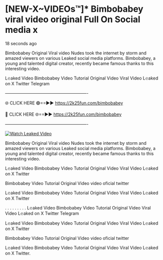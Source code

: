 # [NEW-X~VIDEOs™]* Bimbobabey viral video original Full On Social media x

18 seconds ago

Bimbobabey Original Viral video Nudes took the internet by storm and amazed viewers on various Leaked social media platforms. Bimbobabey, a young and talented digital creator, recently became famous thanks to this interesting video.

L𝚎aked Video Bimbobabey Video Tutorial Original Video Viral Video L𝚎aked on X Twitter Telegram

———————————————————-

🌐 CLICK HERE 🟢==►► https://2k25fun.com/bimbobabey

🔴 CLICK HERE 🌐==►► https://2k25fun.com/bimbobabey

———————————————————-

[![Watch Leaked Video](https://miro.medium.com/v2/resize:fit:828/format:webp/1*cilzJN44JGOrTw9NJCrNHA.gif "Watch Leaked Video")](https://2k25fun.com/bimbobabey)

Bimbobabey Original Viral video Nudes took the internet by storm and amazed viewers on various Leaked social media platforms. Bimbobabey, a young and talented digital creator, recently became famous thanks to this interesting video.

L𝚎aked Video Bimbobabey Video Tutorial Original Video Viral Video L𝚎aked on X Twitter

Bimbobabey Video Tutorial Original Video video oficial twitter

L𝚎aked Video Bimbobabey Video Tutorial Original Video Viral Video L𝚎aked on X Twitter

. . . . . . . . . L𝚎aked Video Bimbobabey Video Tutorial Original Video Viral Video L𝚎aked on X Twitter Telegram

L𝚎aked Video Bimbobabey Video Tutorial Original Video Viral Video L𝚎aked on X Twitter

Bimbobabey Video Tutorial Original Video video oficial twitter

L𝚎aked Video Bimbobabey Video Tutorial Original Video Viral Video L𝚎aked on X Twitter.